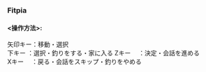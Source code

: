 ### Fitpia  
#### <操作方法>:  
矢印キー：移動・選択  
下キー  ：選択・釣りをする・家に入る
Zキー　 ：決定・会話を進める  
Xキー　 ：戻る・会話をスキップ・釣りをやめる  
